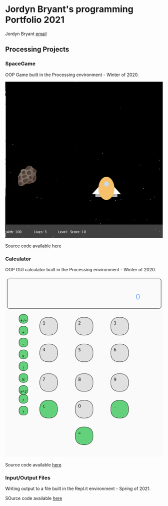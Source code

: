 # Jordyn Bryant's programming Portfolio 2021
Jordyn Bryant [email](mailto:jobryant328@gmail.com)

## Processing Projects

### SpaceGame
OOP Game built in the Processing environment - Winter of 2020.

![SpaceGame](https://github.com/jordynbryant328/programming-portfolio/blob/bcd561852a927327151eee78f60028bc9bae7409/images/SpaceGame.png)

Source code available [here](https://github.com/jordynbryant328/programming-portfolio/tree/gh-pages/src/SpaceGame_4)


### Calculator
OOP GUI calculator built in the Processing environment - Winter of 2020.

![Calculator](https://github.com/jordynbryant328/programming-portfolio/blob/gh-pages/images/Screen%20Shot%20Calculator.png)

Source code available [here](https://github.com/jordynbryant328/programming-portfolio/tree/gh-pages/src/Calculator)


### Input/Output Files
Writing output to a file built in the Repl.it environment - Spring of 2021.

SOurce code available [here](https://github.com/jordynbryant328/programming-portfolio/tree/gh-pages/src/InputOutput)

